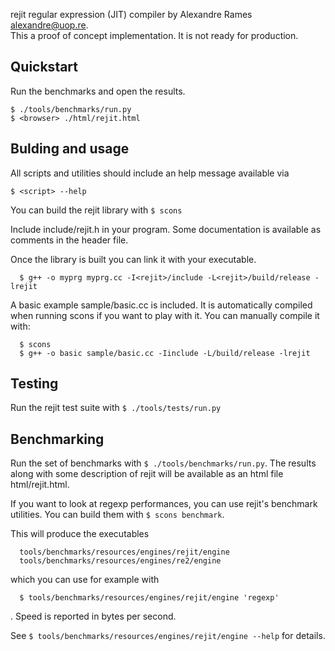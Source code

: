 rejit regular expression (JIT) compiler by Alexandre Rames <alexandre@uop.re>.<br />
This a proof of concept implementation. It is not ready for production.

## Quickstart

Run the benchmarks and open the results.
```
$ ./tools/benchmarks/run.py
$ <browser> ./html/rejit.html
```

## Bulding and usage

All scripts and utilities should include an help message available via

```$ <script> --help```

You can build the rejit library with
```$ scons```

Include include/rejit.h in your program. Some documentation is available as comments in the header file.

Once the library is built you can link it with your executable.
```
  $ g++ -o myprg myprg.cc -I<rejit>/include -L<rejit>/build/release -lrejit
```

A basic example sample/basic.cc is included. It is automatically compiled when
running scons if you want to play with it.
You can manually compile it with:

```
  $ scons
  $ g++ -o basic sample/basic.cc -Iinclude -L/build/release -lrejit
```

## Testing

Run the rejit test suite with
```$ ./tools/tests/run.py```


## Benchmarking

Run the set of benchmarks with ```$ ./tools/benchmarks/run.py```.
The results along with some description of rejit will be available as an html
file html/rejit.html.


If you want to look at regexp performances, you can use rejit's benchmark
utilities.
You can build them with ```$ scons benchmark```.

This will produce the executables

```
  tools/benchmarks/resources/engines/rejit/engine
  tools/benchmarks/resources/engines/re2/engine
```
which you can use for example with
```
  $ tools/benchmarks/resources/engines/rejit/engine 'regexp'
```
.
Speed is reported in bytes per second.

See ```$ tools/benchmarks/resources/engines/rejit/engine --help``` for details.
